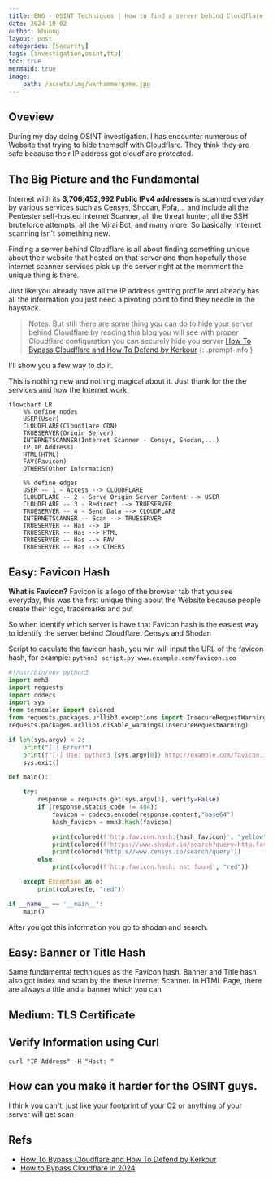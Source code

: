 ```yaml
---
title: ENG - OSINT Techniques | How to find a server behind Cloudflare
date: 2024-10-02
author: khuong
layout: post
categories: [Security]
tags: [investigation,osint,ttp]
toc: true
mermaid: true
image:
    path: /assets/img/warhammergame.jpg
---
```



## Oveview

During my day doing OSINT investigation. I has encounter numerous of Website that trying to hide themself with Cloudflare. They think they are safe because their IP address got cloudflare protected.

## The Big Picture and the Fundamental

Internet with its **3,706,452,992 Public IPv4 addresses** is scanned everyday by various services such as Censys, Shodan, Fofa,... and include all the Pentester self-hosted Internet Scanner, all the threat hunter, all the SSH bruteforce attempts, all the Mirai Bot, and many more. So basically, Internet scanning isn't something new. 

Finding a server behind Cloudflare is all about finding something unique about their website that hosted on that server and then hopefully those internet scanner services pick up the server right at the momment the unique thing is there.

Just like you already have all the IP address getting profile and already has all the information you just need a pivoting point to find they needle in the haystack.


> Notes: But still there are some thing you can do to hide your server behind Cloudflare by reading this blog you will see with proper Cloudflare configuration you can securely hide you server
> [How To Bypass Cloudflare and How To Defend by Kerkour](https://kerkour.com/how-to-bypass-cloudflare-and-how-to-defend)
{: .prompt-info }


I'll show you a few way to do it.

This is nothing new and nothing magical about it. Just thank for the the services and how the Internet work. 


```mermaid
flowchart LR
    %% define nodes
    USER(User)
    CLOUDFLARE(Cloudflare CDN)
    TRUESERVER(Origin Server)
    INTERNETSCANNER(Internet Scanner - Censys, Shodan,...)
    IP(IP Address)
    HTML(HTML)
    FAV(Favicon)
    OTHERS(Other Information)

    %% define edges    
    USER -- 1 - Access --> CLOUDFLARE
    CLOUDFLARE -- 2 - Serve Origin Server Content --> USER
    CLOUDFLARE -- 3 - Redirect --> TRUESERVER
    TRUESERVER -- 4 - Send Data --> CLOUDFLARE
    INTERNETSCANNER -- Scan --> TRUESERVER
    TRUESERVER -- Has --> IP
    TRUESERVER -- Has --> HTML
    TRUESERVER -- Has --> FAV
    TRUESERVER -- Has --> OTHERS
```

## Easy: Favicon Hash

**What is Favicon?** Favicon is a logo of the browser tab that you see everyday, this was the first unique thing about the Website because people create their logo, trademarks
and put 

So when identify which server is have that Favicon hash is the easiest way to identify the server behind Cloudflare. Censys and Shodan 

Script to caculate the favicon hash, you win will input the URL of the favicon hash, for example: `python3 script.py www.example.com/favicon.ico`

```python
#!/usr/bin/env python3
import mmh3
import requests
import codecs
import sys
from termcolor import colored
from requests.packages.urllib3.exceptions import InsecureRequestWarning
requests.packages.urllib3.disable_warnings(InsecureRequestWarning)

if len(sys.argv) < 2:
	print("[!] Error!")
	print(f"[-] Use: python3 {sys.argv[0]} http://example.com/favicon.ico")
	sys.exit()

def main():

    try:
        response = requests.get(sys.argv[1], verify=False)
        if (response.status_code != 404):
            favicon = codecs.encode(response.content,"base64")
            hash_favicon = mmh3.hash(favicon)

            print(colored(f'http.favicon.hash:{hash_favicon}', "yellow"))
            print(colored(f'https://www.shodan.io/search?query=http.favicon.hash%3A'+str(hash_favicon), "green"))
            print(colored('http:s//www.censys.io/search/query'))
        else:
            print(colored(f'http.favicon.hash: not found', "red"))

    except Exception as e:
        print(colored(e, "red"))

if __name__ == '__main__':
	main()
```

After you got this information you go to shodan and search.

## Easy: Banner or Title Hash

Same fundamental techniques as the Favicon hash. Banner and Title hash also got index and scan by the these Internet Scanner. In HTML Page, there are always a title and a banner which you can 



## Medium: TLS Certificate 




## Verify Information using Curl

```shell
curl "IP Address" -H "Host: "
```

## How can you make it harder for the OSINT guys.

I think you can't, just like your footprint of your C2 or anything of your server will get scan

## Refs

- [How To Bypass Cloudflare and How To Defend by Kerkour](https://kerkour.com/how-to-bypass-cloudflare-and-how-to-defend)
- [How to Bypass Cloudflare in 2024](https://scrapeops.io/web-scraping-playbook/how-to-bypass-cloudflare/)

